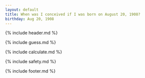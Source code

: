 ```yaml
---
layout: default
title: When was I conceived if I was born on August 20, 1908?
birthday: Aug 20, 1908
---
```


{% include header.md %}

{% include guess.md %}

{% include calculate.md %}

{% include safety.md %}

{% include footer.md %}



